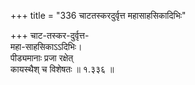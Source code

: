 +++
title = "336 चाटतस्करदुर्वृत्त महासाहसिकादिभिः"

+++
चाट-तस्कर-दुर्वृत्त-  
महा-साहसिकाऽऽदिभिः।  
पीड्यमानाः प्रजा रक्षेत्  
कायस्थैश् च विशेषतः  ॥ १.३३६ ॥